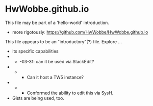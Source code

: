 # HwWobbe.github.io
This file may be part of a 'hello-world' introduction.

* more rigotously: https://github.com/HwWobbe/HwWobbe.github.io

This file appears to be an "introductory"(?) file.  Explore ...

* its specific capabilities
* * -03-31: can it be used via StackEdit?
* * * Can it host a TW5 instance?
* * * Conformed the ability to edit this via SysH.
* Gists are being used, too.

